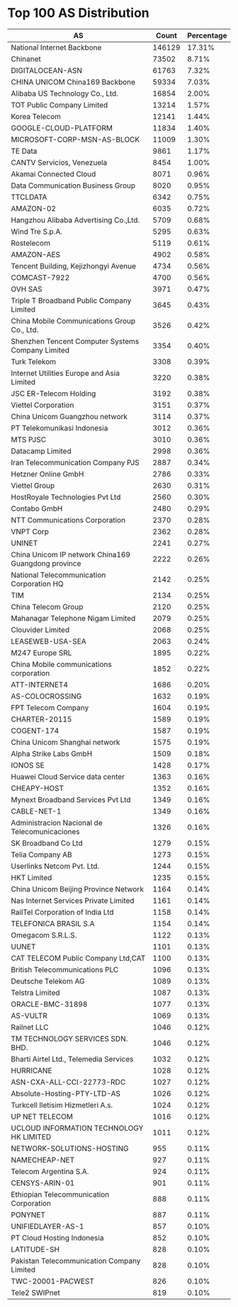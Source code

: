 # Top 100 AS Distribution
| AS | Count | Percentage |
|----|----|----|
| National Internet Backbone | 146129 | 17.31% |
| Chinanet | 73502 | 8.71% |
| DIGITALOCEAN-ASN | 61763 | 7.32% |
| CHINA UNICOM China169 Backbone | 59334 | 7.03% |
| Alibaba US Technology Co., Ltd. | 16854 | 2.00% |
| TOT Public Company Limited | 13214 | 1.57% |
| Korea Telecom | 12141 | 1.44% |
| GOOGLE-CLOUD-PLATFORM | 11834 | 1.40% |
| MICROSOFT-CORP-MSN-AS-BLOCK | 11009 | 1.30% |
| TE Data | 9861 | 1.17% |
| CANTV Servicios, Venezuela | 8454 | 1.00% |
| Akamai Connected Cloud | 8071 | 0.96% |
| Data Communication Business Group | 8020 | 0.95% |
| TTCLDATA | 6342 | 0.75% |
| AMAZON-02 | 6035 | 0.72% |
| Hangzhou Alibaba Advertising Co.,Ltd. | 5709 | 0.68% |
| Wind Tre S.p.A. | 5295 | 0.63% |
| Rostelecom | 5119 | 0.61% |
| AMAZON-AES | 4902 | 0.58% |
| Tencent Building, Kejizhongyi Avenue | 4734 | 0.56% |
| COMCAST-7922 | 4700 | 0.56% |
| OVH SAS | 3971 | 0.47% |
| Triple T Broadband Public Company Limited | 3645 | 0.43% |
| China Mobile Communications Group Co., Ltd. | 3526 | 0.42% |
| Shenzhen Tencent Computer Systems Company Limited | 3354 | 0.40% |
| Turk Telekom | 3308 | 0.39% |
| Internet Utilities Europe and Asia Limited | 3220 | 0.38% |
| JSC ER-Telecom Holding | 3192 | 0.38% |
| Viettel Corporation | 3151 | 0.37% |
| China Unicom Guangzhou network | 3114 | 0.37% |
| PT Telekomunikasi Indonesia | 3012 | 0.36% |
| MTS PJSC | 3010 | 0.36% |
| Datacamp Limited | 2998 | 0.36% |
| Iran Telecommunication Company PJS | 2887 | 0.34% |
| Hetzner Online GmbH | 2786 | 0.33% |
| Viettel Group | 2630 | 0.31% |
| HostRoyale Technologies Pvt Ltd | 2560 | 0.30% |
| Contabo GmbH | 2480 | 0.29% |
| NTT Communications Corporation | 2370 | 0.28% |
| VNPT Corp | 2362 | 0.28% |
| UNINET | 2241 | 0.27% |
| China Unicom IP network China169 Guangdong province | 2222 | 0.26% |
| National Telecommunication Corporation HQ | 2142 | 0.25% |
| TIM | 2134 | 0.25% |
| China Telecom Group | 2120 | 0.25% |
| Mahanagar Telephone Nigam Limited | 2079 | 0.25% |
| Clouvider Limited | 2068 | 0.25% |
| LEASEWEB-USA-SEA | 2063 | 0.24% |
| M247 Europe SRL | 1895 | 0.22% |
| China Mobile communications corporation | 1852 | 0.22% |
| ATT-INTERNET4 | 1686 | 0.20% |
| AS-COLOCROSSING | 1632 | 0.19% |
| FPT Telecom Company | 1604 | 0.19% |
| CHARTER-20115 | 1589 | 0.19% |
| COGENT-174 | 1587 | 0.19% |
| China Unicom Shanghai network | 1575 | 0.19% |
| Alpha Strike Labs GmbH | 1509 | 0.18% |
| IONOS SE | 1428 | 0.17% |
| Huawei Cloud Service data center | 1363 | 0.16% |
| CHEAPY-HOST | 1352 | 0.16% |
| Mynext Broadband Services Pvt Ltd | 1349 | 0.16% |
| CABLE-NET-1 | 1349 | 0.16% |
| Administracion Nacional de Telecomunicaciones | 1326 | 0.16% |
| SK Broadband Co Ltd | 1279 | 0.15% |
| Telia Company AB | 1273 | 0.15% |
| Userlinks Netcom Pvt. Ltd. | 1244 | 0.15% |
| HKT Limited | 1235 | 0.15% |
| China Unicom Beijing Province Network | 1164 | 0.14% |
| Nas Internet Services Private Limited | 1161 | 0.14% |
| RailTel Corporation of India Ltd | 1158 | 0.14% |
| TELEFONICA BRASIL S.A | 1154 | 0.14% |
| Omegacom S.R.L.S. | 1122 | 0.13% |
| UUNET | 1101 | 0.13% |
| CAT TELECOM Public Company Ltd,CAT | 1100 | 0.13% |
| British Telecommunications PLC | 1096 | 0.13% |
| Deutsche Telekom AG | 1089 | 0.13% |
| Telstra Limited | 1087 | 0.13% |
| ORACLE-BMC-31898 | 1077 | 0.13% |
| AS-VULTR | 1069 | 0.13% |
| Railnet LLC | 1046 | 0.12% |
| TM TECHNOLOGY SERVICES SDN. BHD. | 1046 | 0.12% |
| Bharti Airtel Ltd., Telemedia Services | 1032 | 0.12% |
| HURRICANE | 1028 | 0.12% |
| ASN-CXA-ALL-CCI-22773-RDC | 1027 | 0.12% |
| Absolute-Hosting-PTY-LTD-AS | 1026 | 0.12% |
| Turkcell Iletisim Hizmetleri A.s. | 1024 | 0.12% |
| UP NET TELECOM | 1016 | 0.12% |
| UCLOUD INFORMATION TECHNOLOGY HK LIMITED | 1011 | 0.12% |
| NETWORK-SOLUTIONS-HOSTING | 955 | 0.11% |
| NAMECHEAP-NET | 927 | 0.11% |
| Telecom Argentina S.A. | 924 | 0.11% |
| CENSYS-ARIN-01 | 901 | 0.11% |
| Ethiopian Telecommunication Corporation | 888 | 0.11% |
| PONYNET | 887 | 0.11% |
| UNIFIEDLAYER-AS-1 | 857 | 0.10% |
| PT Cloud Hosting Indonesia | 852 | 0.10% |
| LATITUDE-SH | 828 | 0.10% |
| Pakistan Telecommunication Company Limited | 828 | 0.10% |
| TWC-20001-PACWEST | 826 | 0.10% |
| Tele2 SWIPnet | 819 | 0.10% |
